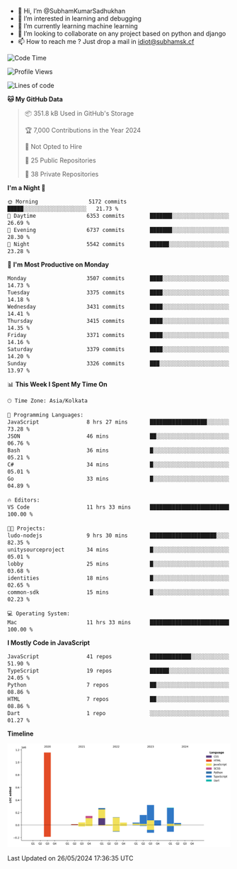 - 👋 Hi, I’m @SubhamKumarSadhukhan
- 👀 I’m interested in learning and debugging
- 🌱 I’m currently learning machine learning
- 💞️ I’m looking to collaborate on any project based on python and django
- 📫 How to reach me ?
      Just drop a mail in idiot@subhamsk.cf

<!---
SubhamKumarSadhukhan/SubhamKumarSadhukhan is a ✨ special ✨ repository because its `README.md` (this file) appears on your GitHub profile.
You can click the Preview link to take a look at your changes.
--->


<!--START_SECTION:waka-->
![Code Time](http://img.shields.io/badge/Code%20Time-2%2C208%20hrs%2052%20mins-blue)

![Profile Views](http://img.shields.io/badge/Profile%20Views-0-blue)

![Lines of code](https://img.shields.io/badge/From%20Hello%20World%20I%27ve%20Written-2.7%20million%20lines%20of%20code-blue)

**🐱 My GitHub Data** 

> 📦 351.8 kB Used in GitHub's Storage 
 > 
> 🏆 7,000 Contributions in the Year 2024
 > 
> 🚫 Not Opted to Hire
 > 
> 📜 25 Public Repositories 
 > 
> 🔑 38 Private Repositories 
 > 
**I'm a Night 🦉** 

```text
🌞 Morning                5172 commits        █████░░░░░░░░░░░░░░░░░░░░   21.73 % 
🌆 Daytime                6353 commits        ███████░░░░░░░░░░░░░░░░░░   26.69 % 
🌃 Evening                6737 commits        ███████░░░░░░░░░░░░░░░░░░   28.30 % 
🌙 Night                  5542 commits        ██████░░░░░░░░░░░░░░░░░░░   23.28 % 
```
📅 **I'm Most Productive on Monday** 

```text
Monday                   3507 commits        ████░░░░░░░░░░░░░░░░░░░░░   14.73 % 
Tuesday                  3375 commits        ████░░░░░░░░░░░░░░░░░░░░░   14.18 % 
Wednesday                3431 commits        ████░░░░░░░░░░░░░░░░░░░░░   14.41 % 
Thursday                 3415 commits        ████░░░░░░░░░░░░░░░░░░░░░   14.35 % 
Friday                   3371 commits        ████░░░░░░░░░░░░░░░░░░░░░   14.16 % 
Saturday                 3379 commits        ████░░░░░░░░░░░░░░░░░░░░░   14.20 % 
Sunday                   3326 commits        ███░░░░░░░░░░░░░░░░░░░░░░   13.97 % 
```


📊 **This Week I Spent My Time On** 

```text
🕑︎ Time Zone: Asia/Kolkata

💬 Programming Languages: 
JavaScript               8 hrs 27 mins       ██████████████████░░░░░░░   73.28 % 
JSON                     46 mins             ██░░░░░░░░░░░░░░░░░░░░░░░   06.76 % 
Bash                     36 mins             █░░░░░░░░░░░░░░░░░░░░░░░░   05.21 % 
C#                       34 mins             █░░░░░░░░░░░░░░░░░░░░░░░░   05.01 % 
Go                       33 mins             █░░░░░░░░░░░░░░░░░░░░░░░░   04.89 % 

🔥 Editors: 
VS Code                  11 hrs 33 mins      █████████████████████████   100.00 % 

🐱‍💻 Projects: 
ludo-nodejs              9 hrs 30 mins       █████████████████████░░░░   82.35 % 
unitysourceproject       34 mins             █░░░░░░░░░░░░░░░░░░░░░░░░   05.01 % 
lobby                    25 mins             █░░░░░░░░░░░░░░░░░░░░░░░░   03.68 % 
identities               18 mins             █░░░░░░░░░░░░░░░░░░░░░░░░   02.65 % 
common-sdk               15 mins             █░░░░░░░░░░░░░░░░░░░░░░░░   02.23 % 

💻 Operating System: 
Mac                      11 hrs 33 mins      █████████████████████████   100.00 % 
```

**I Mostly Code in JavaScript** 

```text
JavaScript               41 repos            █████████████░░░░░░░░░░░░   51.90 % 
TypeScript               19 repos            ██████░░░░░░░░░░░░░░░░░░░   24.05 % 
Python                   7 repos             ██░░░░░░░░░░░░░░░░░░░░░░░   08.86 % 
HTML                     7 repos             ██░░░░░░░░░░░░░░░░░░░░░░░   08.86 % 
Dart                     1 repo              ░░░░░░░░░░░░░░░░░░░░░░░░░   01.27 % 
```



**Timeline**

![Lines of Code chart](https://raw.githubusercontent.com/SubhamKumarSadhukhan/SubhamKumarSadhukhan/main/assets/bar_graph.png)


 Last Updated on 26/05/2024 17:36:35 UTC
<!--END_SECTION:waka-->
